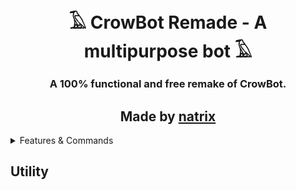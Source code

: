 <div align="center"> 
<h1>𓄿 CrowBot Remade - A multipurpose bot 𓄿</h1>
<h3>A 100% functional and free remake of CrowBot. <h3/>
<h2>Made by <a href="https://github.com/natrixdev">natrix</a></h2>
</div> 


<details>
  <summary>Features & Commands</summary>
  <ol>
    <li>
      <a href="#utility">Utility Commands 🔨</a>
      <ul>
        <li><a href="#built-with">Built With</a></li>
      </ul>
    </li>
    <li>
      <a href="#getting-started">Getting Started</a>
      <ul>
        <li><a href="#prerequisites">Prerequisites</a></li>
        <li><a href="#installation">Installation</a></li>
      </ul>
    </li>
    <li><a href="#usage">Usage</a></li>
    <li><a href="#roadmap">Roadmap</a></li>
    <li><a href="#contributing">Contributing</a></li>
    <li><a href="#license">License</a></li>
    <li><a href="#contact">Contact</a></li>
    <li><a href="#acknowledgments">Acknowledgments</a></li>
  </ol>
</details>

## Utility

